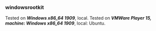### windowsrootkit

Tested on ***Windows x86_64 1909***, local.
Tested on ***VMWare Player 15, machine: Windows x86_64 1909***, local: Ubuntu.
